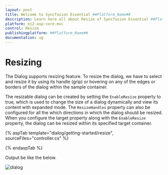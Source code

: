 ```yaml
---
layout: post
title: Welcome to Syncfusion Essential ##Platform_Name##
description: Learn here all about Resize of Syncfusion Essential ##Platform_Name## widgets based on HTML5 and jQuery.
platform: ej2-asp-core-mvc
control: Resize
publishingplatform: ##Platform_Name##
documentation: ug
---
```



# Resizing

The Dialog supports resizing feature. To resize the dialog, we have to select and resize it by using its handle (grip) or hovering on any of the edges or borders of the dialog within the sample container.

The resizable dialog can be created by setting the `EnableResize` property to true, which is used to change the size of a dialog dynamically and view its content with expanded mode. The `ResizeHandles` property can also be configured for all the which directions in which the dialog should be resized. When you configure the target property along with the `EnableResize` property, the dialog can be resized within its specified target container.

{% aspTab template="dialog/getting-started/resize", sourceFiles="controller.cs" %}

{% endaspTab %}

Output be like the below.

![dialog](./images/dialog_resize.gif)
